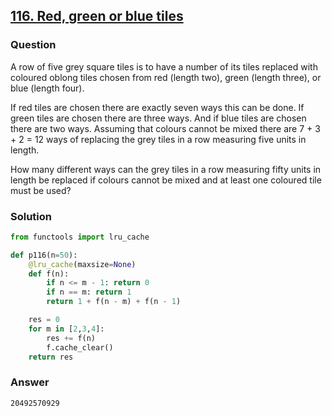 ## **[116. Red, green or blue tiles](https://projecteuler.net/problem=116)**

### Question
A row of five grey square tiles is to have a number of its tiles replaced with coloured oblong tiles chosen from red (length two), green (length three), or blue (length four).

If red tiles are chosen there are exactly seven ways this can be done. If green tiles are chosen there are three ways. And if blue tiles are chosen there are two ways. Assuming that colours cannot be mixed there are 7 + 3 + 2 = 12 ways of replacing the grey tiles in a row measuring five units in length.

How many different ways can the grey tiles in a row measuring fifty units in length be replaced if colours cannot be mixed and at least one coloured tile must be used?

### Solution

```python
from functools import lru_cache

def p116(n=50):
    @lru_cache(maxsize=None)
    def f(n):
        if n <= m - 1: return 0
        if n == m: return 1
        return 1 + f(n - m) + f(n - 1)

    res = 0
    for m in [2,3,4]:
        res += f(n)
        f.cache_clear()
    return res
```

### Answer 
`20492570929`
